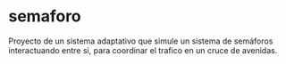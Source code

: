 # semaforo
Proyecto de un sistema adaptativo que simule un sistema de semáforos interactuando entre si, para coordinar el trafico en un cruce de avenidas.
